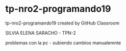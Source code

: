 # tp-nro2-programando19
tp-nro2-programando19 created by GitHub Classroom

SILVIA ELENA SARACHO - TPN-2


problemas con la pc - subiendo cambios manualemnte
